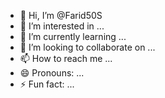 - 👋 Hi, I’m @Farid50S
- 👀 I’m interested in ...
- 🌱 I’m currently learning ...
- 💞️ I’m looking to collaborate on ...
- 📫 How to reach me ...
- 😄 Pronouns: ...
- ⚡ Fun fact: ...

<!---
Farid50S/Farid50S is a ✨ special ✨ repository because its `README.md` (this file) appears on your GitHub profile.
You can click the Preview link to take a look at your changes.
--->
